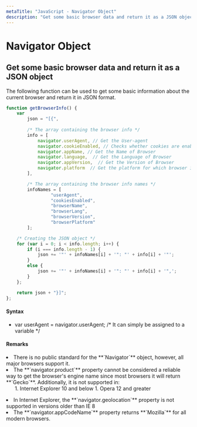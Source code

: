 ```yaml
---
metaTitle: "JavaScript - Navigator Object"
description: "Get some basic browser data and return it as a JSON object"
---
```


# Navigator Object




## Get some basic browser data and return it as a JSON object


The following function can be used to get some basic information about the current browser and return it in JSON format.

```js
function getBrowserInfo() {
    var
        json = "[{",
        
        /* The array containing the browser info */
        info = [
            navigator.userAgent, // Get the User-agent
            navigator.cookieEnabled, // Checks whether cookies are enabled in browser
            navigator.appName, // Get the Name of Browser
            navigator.language,  // Get the Language of Browser
            navigator.appVersion,  // Get the Version of Browser
            navigator.platform  // Get the platform for which browser is compiled
        ],

        /* The array containing the browser info names */
        infoNames = [
                 "userAgent",
                 "cookiesEnabled",
                 "browserName",
                 "browserLang",
                 "browserVersion",
                 "browserPlatform"
        ];

    /* Creating the JSON object */
    for (var i = 0; i < info.length; i++) {
        if (i === info.length - 1) {
            json += '"' + infoNames[i] + '": "' + info[i] + '"';
        }
        else {
            json += '"' + infoNames[i] + '": "' + info[i] + '",';
        }
    };

    return json + "}]";
};

```



#### Syntax


- var userAgent = navigator.userAgent; /* It can simply be assigned to a variable */



#### Remarks


<li>
There is no public standard for the **`Navigator`** object, however, all major browsers support it.
</li>
<li>
The **`navigator.product`** property cannot be considered a reliable way to get the browser's engine name since most browsers it will return **`Gecko`**. Additionally, it is not supported in:
<ul>
1. Internet Explorer 10 and below
1. Opera 12 and greater
</ul>
</li>
<li>
In Internet Explorer, the **`navigator.geolocation`** property is not supported in versions older than IE 8
</li>
<li>
The **`navigator.appCodeName`** property returns **`Mozilla`** for all modern browsers.
</li>

